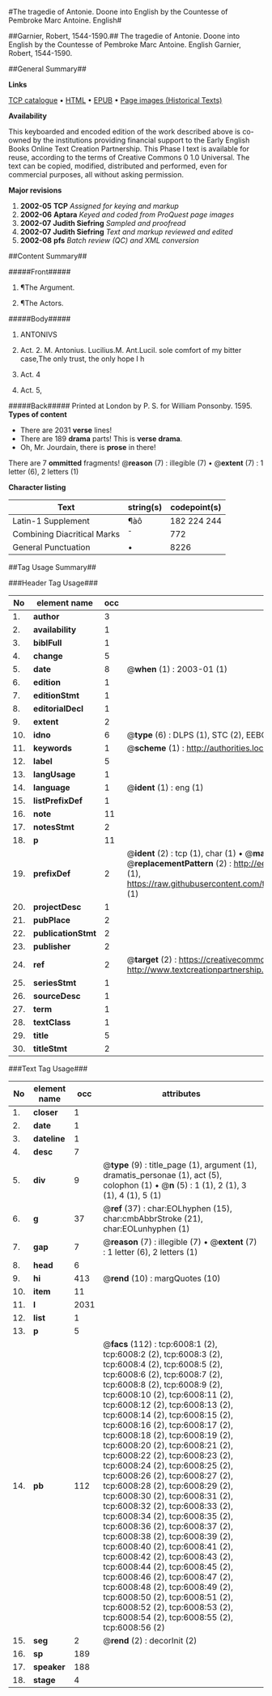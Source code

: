 #The tragedie of Antonie. Doone into English by the Countesse of Pembroke Marc Antoine. English#

##Garnier, Robert, 1544-1590.##
The tragedie of Antonie. Doone into English by the Countesse of Pembroke
Marc Antoine. English
Garnier, Robert, 1544-1590.

##General Summary##

**Links**

[TCP catalogue](http://www.ota.ox.ac.uk/tcp/)  • 
[HTML](http://tei.it.ox.ac.uk/tcp/Texts-HTML/free/A01/A01502.html)  • 
[EPUB](http://tei.it.ox.ac.uk/tcp/Texts-EPUB/free/A01/A01502.epub) • 
[Page images (Historical Texts)](https://data.historicaltexts.jisc.ac.uk/view?pubId=eebo-99841427e&pageId=eebo-99841427e-6008-1)

**Availability**

This keyboarded and encoded edition of the
	       work described above is co-owned by the institutions
	       providing financial support to the Early English Books
	       Online Text Creation Partnership. This Phase I text is
	       available for reuse, according to the terms of Creative
	       Commons 0 1.0 Universal. The text can be copied,
	       modified, distributed and performed, even for
	       commercial purposes, all without asking permission.

**Major revisions**

1. __2002-05__ __TCP__ *Assigned for keying and markup*
1. __2002-06__ __Aptara__ *Keyed and coded from ProQuest page images*
1. __2002-07__ __Judith Siefring__ *Sampled and proofread*
1. __2002-07__ __Judith Siefring__ *Text and markup reviewed and edited*
1. __2002-08__ __pfs__ *Batch review (QC) and XML conversion*

##Content Summary##

#####Front#####

1. ¶The Argument.

1. ¶The Actors.

#####Body#####

1. ANTONIVS

1. Act. 2.
M. Antonius. Lucilius.M. Ant.Lucil. sole comfort of my bitter case,The only trust, the only hope I h
1. Act. 4

1. Act. 5,

#####Back#####
Printed at London by P. S.
for William Ponsonby. 1595.
**Types of content**

  * There are 2031 **verse** lines!
  * There are 189 **drama** parts! This is **verse drama**.
  * Oh, Mr. Jourdain, there is **prose** in there!

There are 7 **ommitted** fragments! 
 @__reason__ (7) : illegible (7)  •  @__extent__ (7) : 1 letter (6), 2 letters (1)

**Character listing**


|Text|string(s)|codepoint(s)|
|---|---|---|
|Latin-1 Supplement|¶àô|182 224 244|
|Combining             Diacritical Marks|̄|772|
|General Punctuation|•|8226|

##Tag Usage Summary##

###Header Tag Usage###

|No|element name|occ|attributes|
|---|---|---|---|
|1.|__author__|3||
|2.|__availability__|1||
|3.|__biblFull__|1||
|4.|__change__|5||
|5.|__date__|8| @__when__ (1) : 2003-01 (1)|
|6.|__edition__|1||
|7.|__editionStmt__|1||
|8.|__editorialDecl__|1||
|9.|__extent__|2||
|10.|__idno__|6| @__type__ (6) : DLPS (1), STC (2), EEBO-CITATION (1), PROQUEST (1), VID (1)|
|11.|__keywords__|1| @__scheme__ (1) : http://authorities.loc.gov/ (1)|
|12.|__label__|5||
|13.|__langUsage__|1||
|14.|__language__|1| @__ident__ (1) : eng (1)|
|15.|__listPrefixDef__|1||
|16.|__note__|11||
|17.|__notesStmt__|2||
|18.|__p__|11||
|19.|__prefixDef__|2| @__ident__ (2) : tcp (1), char (1)  •  @__matchPattern__ (2) : ([0-9\-]+):([0-9IVX]+) (1), (.+) (1)  •  @__replacementPattern__ (2) : http://eebo.chadwyck.com/downloadtiff?vid=$1&page=$2 (1), https://raw.githubusercontent.com/textcreationpartnership/Texts/master/tcpchars.xml#$1 (1)|
|20.|__projectDesc__|1||
|21.|__pubPlace__|2||
|22.|__publicationStmt__|2||
|23.|__publisher__|2||
|24.|__ref__|2| @__target__ (2) : https://creativecommons.org/publicdomain/zero/1.0/ (1), http://www.textcreationpartnership.org/docs/. (1)|
|25.|__seriesStmt__|1||
|26.|__sourceDesc__|1||
|27.|__term__|1||
|28.|__textClass__|1||
|29.|__title__|5||
|30.|__titleStmt__|2||


###Text Tag Usage###

|No|element name|occ|attributes|
|---|---|---|---|
|1.|__closer__|1||
|2.|__date__|1||
|3.|__dateline__|1||
|4.|__desc__|7||
|5.|__div__|9| @__type__ (9) : title_page (1), argument (1), dramatis_personae (1), act (5), colophon (1)  •  @__n__ (5) : 1 (1), 2 (1), 3 (1), 4 (1), 5 (1)|
|6.|__g__|37| @__ref__ (37) : char:EOLhyphen (15), char:cmbAbbrStroke (21), char:EOLunhyphen (1)|
|7.|__gap__|7| @__reason__ (7) : illegible (7)  •  @__extent__ (7) : 1 letter (6), 2 letters (1)|
|8.|__head__|6||
|9.|__hi__|413| @__rend__ (10) : margQuotes (10)|
|10.|__item__|11||
|11.|__l__|2031||
|12.|__list__|1||
|13.|__p__|5||
|14.|__pb__|112| @__facs__ (112) : tcp:6008:1 (2), tcp:6008:2 (2), tcp:6008:3 (2), tcp:6008:4 (2), tcp:6008:5 (2), tcp:6008:6 (2), tcp:6008:7 (2), tcp:6008:8 (2), tcp:6008:9 (2), tcp:6008:10 (2), tcp:6008:11 (2), tcp:6008:12 (2), tcp:6008:13 (2), tcp:6008:14 (2), tcp:6008:15 (2), tcp:6008:16 (2), tcp:6008:17 (2), tcp:6008:18 (2), tcp:6008:19 (2), tcp:6008:20 (2), tcp:6008:21 (2), tcp:6008:22 (2), tcp:6008:23 (2), tcp:6008:24 (2), tcp:6008:25 (2), tcp:6008:26 (2), tcp:6008:27 (2), tcp:6008:28 (2), tcp:6008:29 (2), tcp:6008:30 (2), tcp:6008:31 (2), tcp:6008:32 (2), tcp:6008:33 (2), tcp:6008:34 (2), tcp:6008:35 (2), tcp:6008:36 (2), tcp:6008:37 (2), tcp:6008:38 (2), tcp:6008:39 (2), tcp:6008:40 (2), tcp:6008:41 (2), tcp:6008:42 (2), tcp:6008:43 (2), tcp:6008:44 (2), tcp:6008:45 (2), tcp:6008:46 (2), tcp:6008:47 (2), tcp:6008:48 (2), tcp:6008:49 (2), tcp:6008:50 (2), tcp:6008:51 (2), tcp:6008:52 (2), tcp:6008:53 (2), tcp:6008:54 (2), tcp:6008:55 (2), tcp:6008:56 (2)|
|15.|__seg__|2| @__rend__ (2) : decorInit (2)|
|16.|__sp__|189||
|17.|__speaker__|188||
|18.|__stage__|4||
